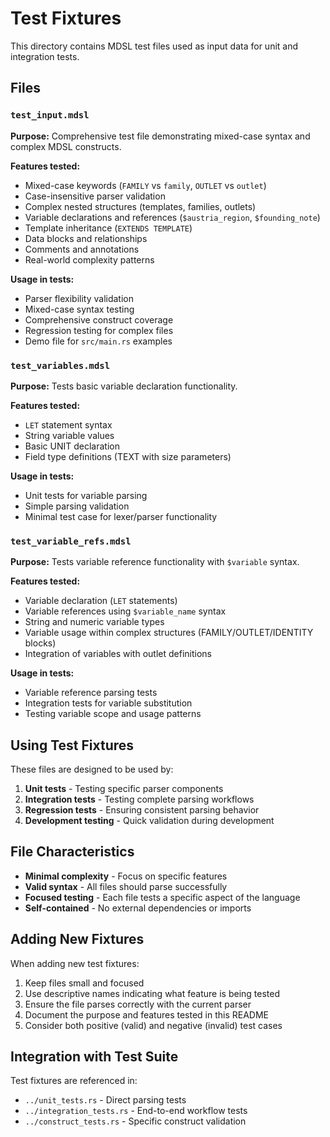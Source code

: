 # Test Fixtures

This directory contains MDSL test files used as input data for unit and integration tests.

## Files

### `test_input.mdsl`
**Purpose:** Comprehensive test file demonstrating mixed-case syntax and complex MDSL constructs.

**Features tested:**
- Mixed-case keywords (`FAMILY` vs `family`, `OUTLET` vs `outlet`)
- Case-insensitive parser validation
- Complex nested structures (templates, families, outlets)
- Variable declarations and references (`$austria_region`, `$founding_note`)
- Template inheritance (`EXTENDS TEMPLATE`)
- Data blocks and relationships
- Comments and annotations
- Real-world complexity patterns

**Usage in tests:**
- Parser flexibility validation
- Mixed-case syntax testing
- Comprehensive construct coverage
- Regression testing for complex files
- Demo file for `src/main.rs` examples

### `test_variables.mdsl`

**Purpose:** Tests basic variable declaration functionality.

**Features tested:**

- `LET` statement syntax
- String variable values
- Basic UNIT declaration
- Field type definitions (TEXT with size parameters)

**Usage in tests:**

- Unit tests for variable parsing
- Simple parsing validation
- Minimal test case for lexer/parser functionality

### `test_variable_refs.mdsl`

**Purpose:** Tests variable reference functionality with `$variable` syntax.

**Features tested:**

- Variable declaration (`LET` statements)
- Variable references using `$variable_name` syntax
- String and numeric variable types
- Variable usage within complex structures (FAMILY/OUTLET/IDENTITY blocks)
- Integration of variables with outlet definitions

**Usage in tests:**

- Variable reference parsing tests
- Integration tests for variable substitution
- Testing variable scope and usage patterns

## Using Test Fixtures

These files are designed to be used by:

1. **Unit tests** - Testing specific parser components
2. **Integration tests** - Testing complete parsing workflows
3. **Regression tests** - Ensuring consistent parsing behavior
4. **Development testing** - Quick validation during development

## File Characteristics

- **Minimal complexity** - Focus on specific features
- **Valid syntax** - All files should parse successfully
- **Focused testing** - Each file tests a specific aspect of the language
- **Self-contained** - No external dependencies or imports

## Adding New Fixtures

When adding new test fixtures:

1. Keep files small and focused
2. Use descriptive names indicating what feature is being tested
3. Ensure the file parses correctly with the current parser
4. Document the purpose and features tested in this README
5. Consider both positive (valid) and negative (invalid) test cases

## Integration with Test Suite

Test fixtures are referenced in:

- `../unit_tests.rs` - Direct parsing tests
- `../integration_tests.rs` - End-to-end workflow tests
- `../construct_tests.rs` - Specific construct validation
